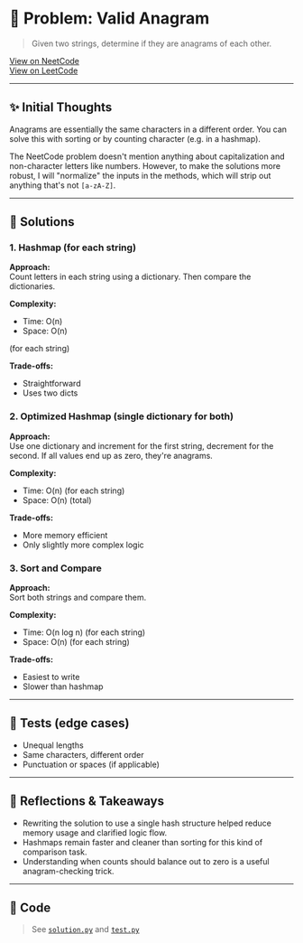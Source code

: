 # 🧠 Problem: Valid Anagram

> Given two strings, determine if they are anagrams of each other.

[View on NeetCode](https://neetcode.io/problems/is-anagram/)  
[View on LeetCode](https://leetcode.com/problems/valid-anagram/description/)

---

## ✨ Initial Thoughts

Anagrams are essentially the same characters in a different order. You can solve
this with sorting or by counting character (e.g. in a hashmap).

The NeetCode problem doesn't mention anything about capitalization and
non-character letters like numbers. However, to make the solutions more robust,
I will "normalize" the inputs in the methods, which will strip out anything
that's not `[a-zA-Z]`.

---

## 🚀 Solutions

### 1. Hashmap (for each string)

**Approach:**  
Count letters in each string using a dictionary. Then compare the dictionaries.

**Complexity:**  
- Time: O(n)
- Space: O(n)

(for each string)

**Trade-offs:**  
- Straightforward
- Uses two dicts

### 2. Optimized Hashmap (single dictionary for both)

**Approach:**  
Use one dictionary and increment for the first string, decrement for the second.
If all values end up as zero, they're anagrams.

**Complexity:**  
- Time: O(n) (for each string)
- Space: O(n) (total)

**Trade-offs:**  
- More memory efficient
- Only slightly more complex logic

### 3. Sort and Compare

**Approach:**  
Sort both strings and compare them.

**Complexity:**  
- Time: O(n log n) (for each string)
- Space: O(n) (for each string)

**Trade-offs:**  
- Easiest to write
- Slower than hashmap

---

## 🧪 Tests (edge cases)

- Unequal lengths
- Same characters, different order
- Punctuation or spaces (if applicable)

---

## 📌 Reflections & Takeaways

- Rewriting the solution to use a single hash structure helped reduce memory
  usage and clarified logic flow.
- Hashmaps remain faster and cleaner than sorting for this kind of comparison
  task.
- Understanding when counts should balance out to zero is a useful
  anagram-checking trick.
---

## 🧮 Code

> See [`solution.py`](./solution.py) and [`test.py`](./test.py)
